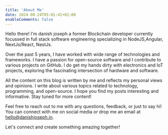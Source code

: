 ```yaml
---
title: 'About Me'
date: 2024-08-24T05:01:41+02:00
enableComments: false
---
```


Hello there! I'm danish joseph a former Blockchain developer currently focussed in full stack software engineering specializing in NodeJS,Angular, NextJs/React, NestJs.

Over the past 5 years, I have worked with wide range of technologies and frameworks. I have a passion for open-source software and I contribute to various projects on GitHub. I do get my hands dirty with electronics and IoT projects, exploring the fascinating intersection of hardware and software.

All the content on this blog is written by me and reflects my personal views and opinions. I write about various topics related to technology, programming, and open-source. I hope you find my posts interesting and informative. Stay tuned for more content!

Feel free to reach out to me with any questions, feedback, or just to say hi! You can connect with me on social media or drop me an email at hello@danishjoseph.in.

Let's connect and create something amazing together!
